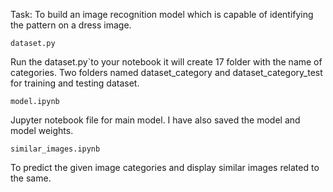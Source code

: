 Task: To build an image recognition model which is capable of identifying the pattern on a dress image.


`dataset.py`

Run the dataset.py`to your notebook it will create 17 folder with the name of categories. Two folders named dataset_category and dataset_category_test for training and testing dataset. 

`model.ipynb `


Jupyter notebook file for main model. I have also saved the model and model weights.

`similar_images.ipynb`


 To predict the given image categories and display similar images related to the same.




